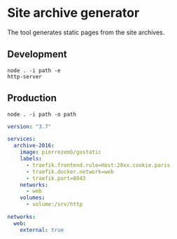 # Site archive generator

The tool generates static pages from the site archives.

## Development

    node . -i path -e
    http-server

## Production

    node . -i path -o path

```yaml
version: "3.7"

services:
  archive-2016:
    image: pierrezemb/gostatic
    labels:
      - traefik.frontend.rule=Host:20xx.cookie.paris
      - traefik.docker.network=web
      - traefik.port=8043
    networks:
      - web
    volumes:
      - volume:/srv/http

networks:
  web:
    external: true
```
